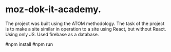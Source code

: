 # moz-dok-it-academy.
The project was built using the ATOM methodology.
The task of the project is to make a site similar in operation to a site using React, but without React. Using only JS.
Used firebase as a database.

#npm install
#npm run
